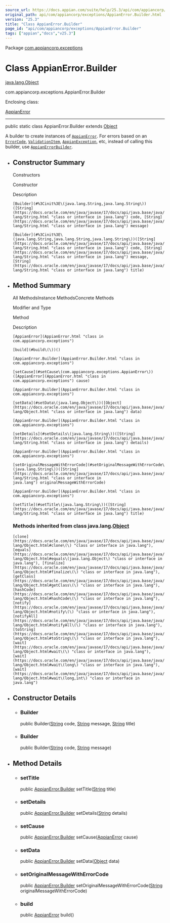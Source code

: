 ```yaml
---
source_url: https://docs.appian.com/suite/help/25.3/api/com/appiancorp/exceptions/AppianError.Builder.html
original_path: api/com/appiancorp/exceptions/AppianError.Builder.html
version: "25.3"
title: "Class AppianError.Builder"
page_id: "api/com/appiancorp/exceptions/AppianError.Builder"
tags: ["appian","docs","v25.3"]
---
```



Package [com.appiancorp.exceptions](package-summary.html)

# Class AppianError.Builder

[java.lang.Object](https://docs.oracle.com/en/java/javase/17/docs/api/java.base/java/lang/Object.html "class or interface in java.lang")

com.appiancorp.exceptions.AppianError.Builder

Enclosing class:

[AppianError](AppianError.html "class in com.appiancorp.exceptions")

* * *

public static class AppianError.Builder extends [Object](https://docs.oracle.com/en/java/javase/17/docs/api/java.base/java/lang/Object.html "class or interface in java.lang")

A builder to create instances of [`AppianError`](AppianError.html "class in com.appiancorp.exceptions"). For errors based on an [`ErrorCode`](../suiteapi/common/exceptions/ErrorCode.html "class in com.appiancorp.suiteapi.common.exceptions"), [`ValidationItem`](../suiteapi/common/ValidationItem.html "class in com.appiancorp.suiteapi.common"), [`AppianException`](../suiteapi/common/exceptions/AppianException.html "class in com.appiancorp.suiteapi.common.exceptions"), etc, instead of calling this builder, use [`AppianErrorBuilder`](AppianErrorBuilder.html "class in com.appiancorp.exceptions").

-   ## Constructor Summary

    Constructors

    Constructor

    Description

    `[Builder](#%3Cinit%3E\(java.lang.String,java.lang.String\))([String](https://docs.oracle.com/en/java/javase/17/docs/api/java.base/java/lang/String.html "class or interface in java.lang") code, [String](https://docs.oracle.com/en/java/javase/17/docs/api/java.base/java/lang/String.html "class or interface in java.lang") message)`

    `[Builder](#%3Cinit%3E\(java.lang.String,java.lang.String,java.lang.String\))([String](https://docs.oracle.com/en/java/javase/17/docs/api/java.base/java/lang/String.html "class or interface in java.lang") code, [String](https://docs.oracle.com/en/java/javase/17/docs/api/java.base/java/lang/String.html "class or interface in java.lang") message, [String](https://docs.oracle.com/en/java/javase/17/docs/api/java.base/java/lang/String.html "class or interface in java.lang") title)`

-   ## Method Summary

    All MethodsInstance MethodsConcrete Methods

    Modifier and Type

    Method

    Description

    `[AppianError](AppianError.html "class in com.appiancorp.exceptions")`

    `[build](#build\(\))()`

    `[AppianError.Builder](AppianError.Builder.html "class in com.appiancorp.exceptions")`

    `[setCause](#setCause\(com.appiancorp.exceptions.AppianError\))([AppianError](AppianError.html "class in com.appiancorp.exceptions") cause)`

    `[AppianError.Builder](AppianError.Builder.html "class in com.appiancorp.exceptions")`

    `[setData](#setData\(java.lang.Object\))([Object](https://docs.oracle.com/en/java/javase/17/docs/api/java.base/java/lang/Object.html "class or interface in java.lang") data)`

    `[AppianError.Builder](AppianError.Builder.html "class in com.appiancorp.exceptions")`

    `[setDetails](#setDetails\(java.lang.String\))([String](https://docs.oracle.com/en/java/javase/17/docs/api/java.base/java/lang/String.html "class or interface in java.lang") details)`

    `[AppianError.Builder](AppianError.Builder.html "class in com.appiancorp.exceptions")`

    `[setOriginalMessageWithErrorCode](#setOriginalMessageWithErrorCode\(java.lang.String\))([String](https://docs.oracle.com/en/java/javase/17/docs/api/java.base/java/lang/String.html "class or interface in java.lang") originalMessageWithErrorCode)`

    `[AppianError.Builder](AppianError.Builder.html "class in com.appiancorp.exceptions")`

    `[setTitle](#setTitle\(java.lang.String\))([String](https://docs.oracle.com/en/java/javase/17/docs/api/java.base/java/lang/String.html "class or interface in java.lang") title)`

    ### Methods inherited from class java.lang.[Object](https://docs.oracle.com/en/java/javase/17/docs/api/java.base/java/lang/Object.html "class or interface in java.lang")

    `[clone](https://docs.oracle.com/en/java/javase/17/docs/api/java.base/java/lang/Object.html#clone\(\) "class or interface in java.lang"), [equals](https://docs.oracle.com/en/java/javase/17/docs/api/java.base/java/lang/Object.html#equals\(java.lang.Object\) "class or interface in java.lang"), [finalize](https://docs.oracle.com/en/java/javase/17/docs/api/java.base/java/lang/Object.html#finalize\(\) "class or interface in java.lang"), [getClass](https://docs.oracle.com/en/java/javase/17/docs/api/java.base/java/lang/Object.html#getClass\(\) "class or interface in java.lang"), [hashCode](https://docs.oracle.com/en/java/javase/17/docs/api/java.base/java/lang/Object.html#hashCode\(\) "class or interface in java.lang"), [notify](https://docs.oracle.com/en/java/javase/17/docs/api/java.base/java/lang/Object.html#notify\(\) "class or interface in java.lang"), [notifyAll](https://docs.oracle.com/en/java/javase/17/docs/api/java.base/java/lang/Object.html#notifyAll\(\) "class or interface in java.lang"), [toString](https://docs.oracle.com/en/java/javase/17/docs/api/java.base/java/lang/Object.html#toString\(\) "class or interface in java.lang"), [wait](https://docs.oracle.com/en/java/javase/17/docs/api/java.base/java/lang/Object.html#wait\(\) "class or interface in java.lang"), [wait](https://docs.oracle.com/en/java/javase/17/docs/api/java.base/java/lang/Object.html#wait\(long\) "class or interface in java.lang"), [wait](https://docs.oracle.com/en/java/javase/17/docs/api/java.base/java/lang/Object.html#wait\(long,int\) "class or interface in java.lang")`

-   ## Constructor Details

    -   ### Builder

        public Builder([String](https://docs.oracle.com/en/java/javase/17/docs/api/java.base/java/lang/String.html "class or interface in java.lang") code, [String](https://docs.oracle.com/en/java/javase/17/docs/api/java.base/java/lang/String.html "class or interface in java.lang") message, [String](https://docs.oracle.com/en/java/javase/17/docs/api/java.base/java/lang/String.html "class or interface in java.lang") title)

    -   ### Builder

        public Builder([String](https://docs.oracle.com/en/java/javase/17/docs/api/java.base/java/lang/String.html "class or interface in java.lang") code, [String](https://docs.oracle.com/en/java/javase/17/docs/api/java.base/java/lang/String.html "class or interface in java.lang") message)

-   ## Method Details

    -   ### setTitle

        public [AppianError.Builder](AppianError.Builder.html "class in com.appiancorp.exceptions") setTitle([String](https://docs.oracle.com/en/java/javase/17/docs/api/java.base/java/lang/String.html "class or interface in java.lang") title)

    -   ### setDetails

        public [AppianError.Builder](AppianError.Builder.html "class in com.appiancorp.exceptions") setDetails([String](https://docs.oracle.com/en/java/javase/17/docs/api/java.base/java/lang/String.html "class or interface in java.lang") details)

    -   ### setCause

        public [AppianError.Builder](AppianError.Builder.html "class in com.appiancorp.exceptions") setCause([AppianError](AppianError.html "class in com.appiancorp.exceptions") cause)

    -   ### setData

        public [AppianError.Builder](AppianError.Builder.html "class in com.appiancorp.exceptions") setData([Object](https://docs.oracle.com/en/java/javase/17/docs/api/java.base/java/lang/Object.html "class or interface in java.lang") data)

    -   ### setOriginalMessageWithErrorCode

        public [AppianError.Builder](AppianError.Builder.html "class in com.appiancorp.exceptions") setOriginalMessageWithErrorCode([String](https://docs.oracle.com/en/java/javase/17/docs/api/java.base/java/lang/String.html "class or interface in java.lang") originalMessageWithErrorCode)

    -   ### build

        public [AppianError](AppianError.html "class in com.appiancorp.exceptions") build()